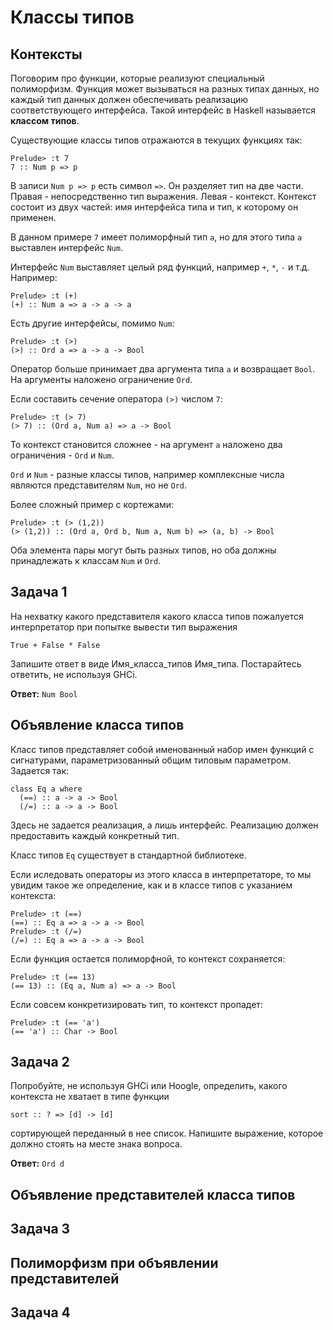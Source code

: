 
# Классы типов

## Контексты

Поговорим про функции, которые реализуют специальный полиморфизм. Функция может вызываться на разных типах данных, но каждый тип данных должен обеспечивать реализацию соответствующего интерфейса. Такой интерфейс в Haskell называется **классом типов**.

Существующие классы типов отражаются в текущих функциях так:
```
Prelude> :t 7
7 :: Num p => p
```
В записи `Num p => p` есть символ `=>`. Он разделяет тип на две части. Правая - непосредственно тип выражения. Левая - контекст. Контекст состоит из двух частей: имя интерфейса типа и тип, к которому он применен.

В данном примере `7` имеет полиморфный тип `a`, но для этого типа `a` выставлен интерфейс `Num`.

Интерфейс `Num` выставляет целый ряд функций, например `+`, `*`, `-` и т.д. Например:
```
Prelude> :t (+)
(+) :: Num a => a -> a -> a
```

Есть другие интерфейсы, помимо `Num`:
```
Prelude> :t (>)
(>) :: Ord a => a -> a -> Bool
```
Оператор больше принимает два аргумента типа `a` и возвращает `Bool`. На аргументы наложено ограничение `Ord`.

Если составить сечение оператора `(>)` числом `7`:
```
Prelude> :t (> 7)
(> 7) :: (Ord a, Num a) => a -> Bool
```
То контекст становится сложнее - на аргумент `a` наложено два ограничения - `Ord` и `Num`.

`Ord` и `Num` - разные классы типов, например комплексные числа являются представителям `Num`, но не `Ord`.

Более сложный пример с кортежами:
```
Prelude> :t (> (1,2))
(> (1,2)) :: (Ord a, Ord b, Num a, Num b) => (a, b) -> Bool
```
Оба элемента пары могут быть разных типов, но оба должны принадлежать к классам `Num` и `Ord`.

## Задача 1

На нехватку какого представителя какого класса типов пожалуется интерпретатор при попытке вывести тип выражения
```
True + False * False
```
Запишите ответ в виде Имя_класса_типов Имя_типа. Постарайтесь ответить, не используя GHCi.

**Ответ:** `Num Bool`

## Объявление класса типов

Класс типов представляет собой именованный набор имен функций с сигнатурами, параметризованный общим типовым параметром. Задается так:
```
class Eq a where
  (==) :: a -> a -> Bool
  (/=) :: a -> a -> Bool
```
Здесь не задается реализация, а лишь интерфейс. Реализацию должен предоставить каждый конкретный тип.

Класс типов `Eq` существует в стандартной библиотеке.

Если иследовать операторы из этого класса в интерпретаторе, то мы увидим такое же определение, как и в классе типов с указанием контекста:
```
Prelude> :t (==)
(==) :: Eq a => a -> a -> Bool
Prelude> :t (/=)
(/=) :: Eq a => a -> a -> Bool
```

Если функция остается полиморфной, то контекст сохраняется:
```
Prelude> :t (== 13)
(== 13) :: (Eq a, Num a) => a -> Bool
```

Если совсем конкретизировать тип, то контекст пропадет:
```
Prelude> :t (== 'a')
(== 'a') :: Char -> Bool
```

## Задача 2

Попробуйте, не используя GHCi или Hoogle, определить, какого контекста не хватает в типе функции
```
sort :: ? => [d] -> [d]
```
сортирующей переданный в нее список. Напишите выражение, которое должно стоять на месте знака вопроса.

**Ответ:** `Ord d`

## Объявление представителей класса типов



## Задача 3
## Полиморфизм при объявлении представителей
## Задача 4